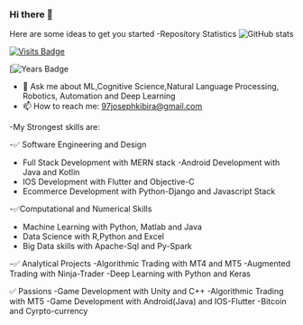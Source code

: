 ### Hi there 👋




Here are some ideas to get you started
-Repository Statistics
![ GitHub stats](https://github-readme-stats.vercel.app/api?username=97joseph&show_icons=true&theme=radical)

[![Visits Badge](https://badges.pufler.dev/visits/subins2000/subins2000)](https://badges.pufler.dev) 

[![Years Badge](https://badges.pufler.dev/years/97joseph)

- 💬 Ask me about ML,Cognitive Science,Natural Language Processing, Robotics, Automation and Deep Learning
- 📫 How to reach me: 97josephkibira@gmail.com


-My Strongest skills are:

-✅ Software Engineering and Design
- Full Stack Development with MERN stack
-Android Development with Java and Kotlin
- IOS Development with Flutter and Objective-C
- Ecommerce Development with Python-Django and Javascript Stack

-✅Computational and Numerical Skills
- Machine Learning with Python, Matlab and Java
- Data Science with R,Python and Excel
- Big Data skills with Apache-Sql and Py-Spark

-✅ Analytical Projects
-Algorithmic Trading with MT4 and MT5
-Augmented Trading with Ninja-Trader
-Deep Learning with Python and Keras

✅ Passions
-Game Development with Unity and C++
-Algorithmic Trading with MT5
-Game Development with Android(Java) and IOS-Flutter
-Bitcoin and Cyrpto-currency


